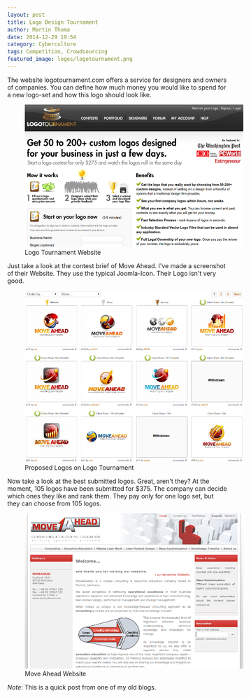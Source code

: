 ```yaml
---
layout: post
title: Logo Design Tournament
author: Martin Thoma
date: 2014-12-29 19:54
category: Cyberculture
tags: Competition, Crowdsourcing
featured_image: logos/logotournament.png
---
```


The website logotournament.com offers a service for designers and owners of
companies. You can define how much money you would like to spend for a new
logo-set and how this logo should look like.

<figure class="aligncenter">
            <a href="../images/2014/12/logotournament.png"><img src="../images/2014/12/logotournament.png" alt="Logo Tournament Website" style="max-width:500px;" class=""/></a>
            <figcaption class="text-center">Logo Tournament Website</figcaption>
        </figure>


Just take a look at the contest brief of Move Ahead. I've made a screenshot of
their Website. They use the typical Joomla-Icon. Their Logo isn't very good.

<figure class="aligncenter">
            <a href="../images/2014/12/logo-tournament-move-ahead.png"><img src="../images/2014/12/logo-tournament-move-ahead.png" alt="Proposed Logos on Logo Tournament" style="max-width:500px;" class=""/></a>
            <figcaption class="text-center">Proposed Logos on Logo Tournament</figcaption>
        </figure>

Now take a look at the best submitted logos. Great, aren't they? At the moment,
105 logos have been submitted for $375. The company can decide which ones they
like and rank them. They pay only for one logo set, but they can choose from
105 logos.

<figure class="aligncenter">
            <a href="../images/2014/12/move-ahead-website-2011-03-07.png"><img src="../images/2014/12/move-ahead-website-2011-03-07.png" alt="Move Ahead Website" style="max-width:500px;" class=""/></a>
            <figcaption class="text-center">Move Ahead Website</figcaption>
        </figure>

*Note*: This is a quick post from one of my old blogs.
